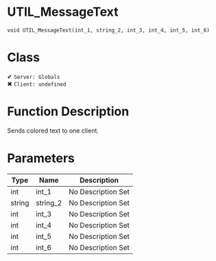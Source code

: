 # UTIL_MessageText
```
void UTIL_MessageText(int_1, string_2, int_3, int_4, int_5, int_6)
```
# Class
✔ `Server: Globals`  
✖ `Client: undefined`  

# Function Description
Sends colored text to one client.
# Parameters
Type|Name|Description
--|--|--
int|int_1|No Description Set
string|string_2|No Description Set
int|int_3|No Description Set
int|int_4|No Description Set
int|int_5|No Description Set
int|int_6|No Description Set
